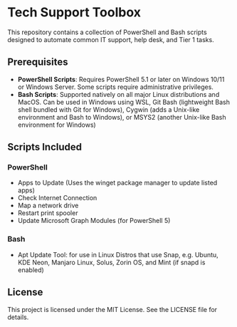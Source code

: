 # Tech Support Toolbox
This repository contains a collection of PowerShell and Bash scripts designed to automate common IT support, help desk, and Tier 1 tasks.

## Prerequisites

- **PowerShell Scripts**: Requires PowerShell 5.1 or later on Windows 10/11 or Windows Server. Some scripts require administrative privileges.
- **Bash Scripts**: Supported natively on all major Linux distributions and MacOS. Can be used in Windows using WSL, Git Bash (lightweight Bash shell bundled with Git for Windows), Cygwin (adds a Unix-like environment and Bash to Windows), or MSYS2 (another Unix-like Bash environment for Windows)

## Scripts Included

### PowerShell
- Apps to Update (Uses the winget package manager to update listed apps)
- Check Internet Connection
- Map a network drive
- Restart print spooler
- Update Microsoft Graph Modules (for PowerShell 5)

### Bash
- Apt Update Tool: for use in Linux Distros that use Snap, e.g. Ubuntu, KDE Neon, Manjaro Linux, Solus, Zorin OS, and Mint (if snapd is enabled)

## License

This project is licensed under the MIT License. See the LICENSE file for details.
